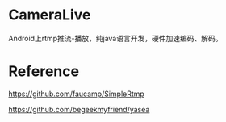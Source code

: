# CameraLive
Android上rtmp推流-播放，纯java语言开发，硬件加速编码、解码。

# Reference
https://github.com/faucamp/SimpleRtmp

https://github.com/begeekmyfriend/yasea
